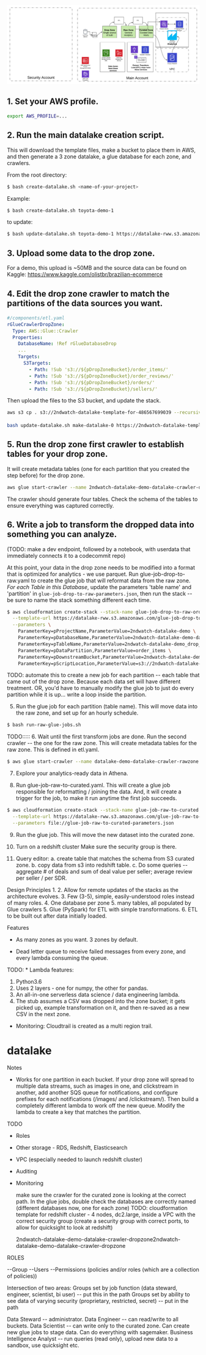 ![architecture](https://github.com/robwhelan/datalake/blob/master/2ndWatch%20DataOps%20Platform.png)

## 1. Set your AWS profile.
```bash
export AWS_PROFILE=...
```

## 2. Run the main datalake creation script.
This will download the template files, make a bucket to place them in AWS, and then generate a 3 zone datalake, a glue database for each zone, and crawlers.

From the root directory:
```bash
$ bash create-datalake.sh <name-of-your-project>
```

Example:
```bash
$ bash create-datalake.sh toyota-demo-1
```
to update:
```bash
$ bash update-datalake.sh toyota-demo-1 https://datalake-rww.s3.amazonaws.com/main.yaml
```

## 3. Upload some data to the drop zone.
For a demo, this upload is ~50MB and the source data can be found on Kaggle: https://www.kaggle.com/olistbr/brazilian-ecommerce

## 4. Edit the drop zone crawler to match the partitions of the data sources you want.
```yaml
#/components/etl.yaml
rGlueCrawlerDropZone:
  Type: AWS::Glue::Crawler
  Properties:
    DatabaseName: !Ref rGlueDatabaseDrop
    ...
    Targets:
      S3Targets:
        - Path: !Sub 's3://${pDropZoneBucket}/order_items/'
        - Path: !Sub 's3://${pDropZoneBucket}/order_reviews/'
        - Path: !Sub 's3://${pDropZoneBucket}/orders/'
        - Path: !Sub 's3://${pDropZoneBucket}/sellers/'
```
Then upload the files to the S3 bucket, and update the stack.

```bash
aws s3 cp . s3://2ndwatch-datalake-template-for-486567699039 --recursive

bash update-datalake.sh make-datalake-0 https://2ndwatch-datalake-template-for-486567699039.s3.amazonaws.com/main.yaml
```

## 5. Run the drop zone first crawler to establish tables for your drop zone.

It will create metadata tables (one for each partition that you created the step before) for the drop zone.

```bash
aws glue start-crawler --name 2ndwatch-datalake-demo-datalake-crawler-dropzone
```
The crawler should generate four tables. Check the schema of the tables to ensure everything was captured correctly.

## 6. Write a job to transform the dropped data into something you can analyze.
(TODO: make a dev endpoint, followed by a notebook, with userdata that immediately connects it to a codecommit repo)

At this point, your data in the drop zone needs to be modified into a format that is optimized for analytics - we use parquet. Run glue-job-drop-to-raw.yaml to create the glue job that will reformat data from the raw zone. *For each Table in this Database*, update the parameters 'table name' and 'partition' in `glue-job-drop-to-raw-parameters.json`, then run the stack -- be sure to name the stack something different each time.
```bash
$ aws cloudformation create-stack --stack-name glue-job-drop-to-raw-order_items \
  --template-url https://datalake-rww.s3.amazonaws.com/glue-job-drop-to-raw.yaml \
  --parameters \
    ParameterKey=pProjectName,ParameterValue=2ndwatch-datalake-demo \
    ParameterKey=pDatabaseName,ParameterValue=2ndwatch-datalake-demo-datalake-drop-zone-database \
    ParameterKey=pTableName,ParameterValue=2ndwatch-datalake-demo_drop_order_items \
    ParameterKey=pDataPartition,ParameterValue=order_items \
    ParameterKey=pDownstreamBucket,ParameterValue=2ndwatch-datalake-demo-raw-486567699039 \
    ParameterKey=pScriptLocation,ParameterValue=s3://2ndwatch-datalake-template-for-486567699039/demo/glue-scripts/drop-to-raw-order-items.py \

```
TODO: automate this to create a new job for each partition -- each table that came out of the drop zone. Because each data set will have different treatment. OR, you'd have to manually modify the glue job to just do every partition while it is up... write a loop inside the partition.

5. Run the glue job for each partition (table name). This will move data into the raw zone, and set up for an hourly schedule.
```bash
$ bash run-raw-glue-jobs.sh
```

TODO:::::
6. Wait until the first transform jobs are done. Run the second crawler -- the one for the raw zone. This will create metadata tables for the raw zone. This is defined in etl.yaml.
```bash
$ aws glue start-crawler --name datalake-demo-datalake-crawler-rawzone
```

7. Explore your analytics-ready data in Athena.

8. Run glue-job-raw-to-curated.yaml. This will create a glue job responsible for reformatting / joining the data. And, it will create a trigger for the job, to make it run anytime the first job succeeds.
```bash
$ aws cloudformation create-stack --stack-name glue-job-raw-to-curated \
  --template-url https://datalake-rww.s3.amazonaws.com/glue-job-raw-to-curated.yaml \
  --parameters file://glue-job-raw-to-curated-parameters.json
```

9. Run the glue job. This will move the new dataset into the curated zone.

10. Turn on a redshift cluster
Make sure the security group is there.

11. Query editor:
a. create table that matches the schema from S3 curated zone.
b. copy data from s3 into redshift table.
c. Do some queries -- aggregate # of deals and sum of deal value per seller; average review per seller / per SDR.

Design Principles
1.
2. Allow for remote updates of the stacks as the architecture evolves.
3. Few (3-5), simple, easily-understood roles instead of many roles.
4. One database per zone
5. many tables, all populated by Glue crawlers
5. Glue (PySpark) for ETL with simple transformations.
6. ETL to be built out after data initially loaded.

Features
* As many zones as you want. 3 zones by default.

* Dead letter queue to receive failed messages from every zone, and every lambda consuming the queue.

TODO: * Lambda features:
  1. Python3.6
  2. Uses 2 layers - one for numpy, the other for pandas.
  3. An all-in-one serverless data science / data engineering lambda.
  4. The stub assumes a CSV was dropped into the zone bucket; it gets picked up, example transformation on it, and then re-saved as a new CSV in the next zone.

* Monitoring:
Cloudtrail is created as a multi region trail.


# datalake
Notes
* Works for one partition in each bucket. If your drop zone will spread to multiple data streams, such as images in one, and clickstream in another, add another SQS queue for notifications, and configure prefixes for each notifications (/images/ and /clickstream/). Then build a completely different lambda to work off the new queue. Modify the lambda to create a key that matches the partition.

TODO
* Roles
* Other storage - RDS, Redshift, Elasticsearch
* VPC (especially needed to launch redshift cluster)
* Auditing
* Monitoring

  make sure the crawler for the curated zone is looking at the correct path.
  In the glue jobs, double check the databases are correctly named (different databases now, one for each zone)
  TODO: cloudformation template for redshift cluster - 4 nodes, dc2.large, inside a VPC with the correct security group (create a security group with correct ports, to allow for quicksight to look at redshift)

  2ndwatch-datalake-demo-datalake-crawler-dropzone2ndwatch-datalake-demo-datalake-crawler-dropzone


ROLES


--Group
  --Users
  --Permissions (policies and/or roles (which are a collection of policies))


Intersection of two areas:
Groups set by job function (data steward, engineer, scientist, bi user) -- put this in the path
Groups set by ability to see data of varying security (proprietary, restricted, secret) -- put in the path

Data Steward -- administrator.
Data Engineer -- can read/write to all buckets.
Data Scientist -- can write only to the curated zone. Can create new glue jobs to stage data. Can do everything with sagemaker.
Business Intelligence Analyst -- run queries (read only), upload new data to a sandbox, use quicksight etc.
